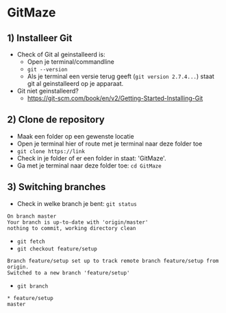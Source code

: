 # GitMaze
## 1) Installeer Git
  - Check of Git al geinstalleerd is:
      - Open je terminal/commandline
      - ```git --version```
      - Als je terminal een versie terug geeft (```git version 2.7.4...```) staat git al geinstalleerd op je apparaat.
  - Git niet geinstalleerd? 
      - https://git-scm.com/book/en/v2/Getting-Started-Installing-Git

## 2) Clone de repository
  - Maak een folder op een gewenste locatie
  - Open je terminal hier of route met je terminal naar deze folder toe
  - ```git clone https://link```
  - Check in je folder of er een folder in staat: 'GitMaze'.
  - Ga met je terminal naar deze folder toe: ```cd GitMaze```

## 3) Switching branches
  - Check in welke branch je bent: ```git status```

```{r, engine='bash', count_lines} 
On branch master
Your branch is up-to-date with 'origin/master'
nothing to commit, working directory clean
```
  - ```git fetch```
  - ```git checkout feature/setup```

```{r, engine='bash', count_lines}
Branch feature/setup set up to track remote branch feature/setup from origin.
Switched to a new branch 'feature/setup'
```
  - ```git branch```<br/>
  
```{r, engine='bash', count_lines}
* feature/setup
master
```



